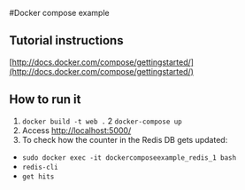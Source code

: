 #Docker compose example

## Tutorial instructions
[http://docs.docker.com/compose/gettingstarted/](http://docs.docker.com/compose/gettingstarted/)

## How to run it
1. `docker build -t web .`
2 `docker-compose up`
3. Access [http://localhost:5000/](http://localhost:5000/)
4. To check how the counter in the Redis DB gets updated: 
* `sudo docker exec -it dockercomposeexample_redis_1 bash`
* `redis-cli`
* `get hits`
